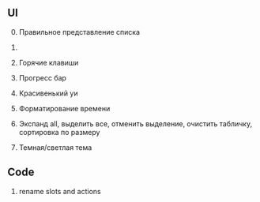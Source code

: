 ## UI

0. Правильное представление списка
1. 

1. Горячие клавиши
2. Прогресс бар
3. Красивенький уи
4. Форматирование времени

5. Экспанд all, выделить все, отменить выделение, очистить табличку, сортировка по размеру

6. Темная/светлая тема

## Code

1. rename slots and actions


